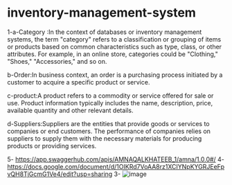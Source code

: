 # inventory-management-system
1-a-Category :In the context of databases or inventory management systems, the term "category" refers to a classification or grouping of items or products based on common characteristics such as type, class, or other attributes. For example, in an online store, categories could be "Clothing," "Shoes," "Accessories," and so on.


b-Order:In business context, an order is a purchasing process initiated by a customer to acquire a specific product or service.


c-product:A product refers to a commodity or service offered for sale or use.
Product information typically includes the name, description, price, available quantity and other relevant details.


d-Suppliers:Suppliers are the entities that provide goods or services to companies or end customers.
The performance of companies relies on suppliers to supply them with the necessary materials for producing products or providing services.


5- https://app.swaggerhub.com/apis/AMNAQALKHATEEB_1/amna/1.0.0#/
4- https://docs.google.com/document/d/1OIKRd7VoAA8rz1XCIYNpKYGRJEeFpvQH8TjGcmG1Ve4/edit?usp=sharing
3-
![image](https://github.com/Amna-Alkhateeb/inventory-management-system/assets/140759891/c983b395-755d-4a45-93bb-f0fb06906ab2)
